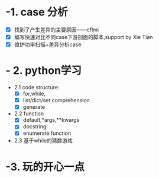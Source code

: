 # -1. case 分析
  - [x] 找到了产生差异的主要原因——cflmi
  - [x] 编写快速对比不同case下游剖面的脚本,support by Xie Tian
  - [x] 维护功率扫描+差异分析case
# - 2. python学习
  - 2.1 code structure: 
    - [x] for,while,
    - [x] list/dict/set comprehension
    - [x] generate
  - 2.2 function
    - [x] default,*args,**kwargs
    - [x] docstring
    - [x] enumerate function
  - 2.3 基于while的猜数游戏
# -3. 玩的开心一点
